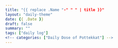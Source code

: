 ```yaml
---
title: "{{ replace .Name "-" " " | title }}"
layout: "daily-theme"
date: {{ .Date }}
draft: false
summary: ""
tags: ["daily log"]
<!-- categories: ["Daily Dose of Pottekkat"] -->
---
```


